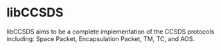 # libCCSDS
libCCSDS aims to be a complete implementation of the CCSDS protocols including: Space Packet, Encapsulation Packet, TM, TC, and AOS.